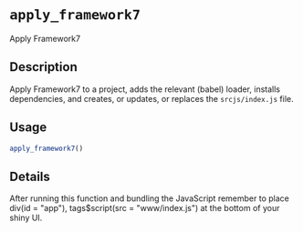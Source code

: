 # `apply_framework7`

Apply Framework7


## Description

Apply Framework7 to a project, adds the relevant (babel) loader, installs dependencies,
 and creates, or updates, or replaces the `srcjs/index.js` file.


## Usage

```r
apply_framework7()
```


## Details

After running this function and bundling the JavaScript remember to place
 div(id = "app"), tags$script(src = "www/index.js") at the bottom of your shiny UI.


